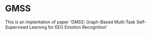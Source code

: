 # GMSS
This is an implentation of paper 'GMSS: Graph-Based Multi-Task Self-Supervised Learning for EEG Emotion Recognition'

